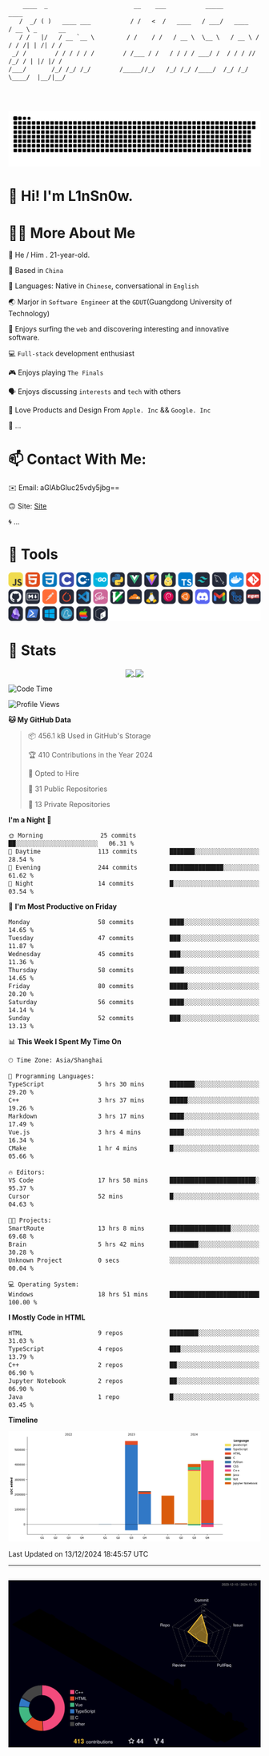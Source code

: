 ```

    ____  _                        __    ___           _____           ____           
   /  _/ ( )   ____ ___           / /   <  /   ____   / ___/   ____   / __ \ _      __
   / /   |/   / __ `__ \         / /    / /   / __ \  \__ \   / __ \ / / / /| | /| / /
 _/ /        / / / / / /        / /___ / /   / / / / ___/ /  / / / // /_/ / | |/ |/ / 
/___/       /_/ /_/ /_/        /_____//_/   /_/ /_/ /____/  /_/ /_/ \____/  |__/|__/  
                                                                                      
                                          

```
##
![](https://raw.githubusercontent.com/lin-snow/lin-snow/output/github-contribution-grid-snake-dark.svg)

# 👋 Hi! I'm L1nSn0w.

# 👨‍💻 More About Me

🤠 He / Him . 21-year-old.

🎈 Based in `China`
  
🤔 Languages: Native in `Chinese`, conversational in `English`

🌏 Marjor in `Software Engineer` at the `GDUT`(Guangdong University of Technology)

🛟 Enjoys surfing the `web` and discovering interesting and innovative software.

💻 `Full-stack` development enthusiast

🎮 Enjoys playing `The Finals`

🗣️ Enjoys discussing `interests` and `tech` with others

👾 Love Products and Design From `Apple. Inc` && `Google. Inc`  

🤪 ...

# 📫 Contact With Me:

✉️ Email: aGlAbGluc25vdy5jbg==

🙃 Site: [Site](https://linsnow.cn)

🌀 ...

# 🔮 Tools
![My Tools](./icons/tools.svg)

<!-- ![My Skills](https://skillicons.dev/icons?i=js,html,css,c,cpp,go,py,vue,vite,pinia,ts,tailwind,mysql,docker,git,github,md,postman,pytorch,vscode,sass,vim,cloudflare,linux,debian,ubuntu,discord,gmail,githubactions,npm,obsidian,powershell,windows,yarn,apple,bash) -->

<!-- 
<img src="./icons/github-mark.svg" width="50"  alt="Github"> <img src="./icons/vscode.svg" width="50" alt="VScode"> <img src="./icons/obsidian-logo-gradient.svg" width="50" alt="Obsidian"> <img src="./icons/Windows_logo_-_2021.svg.png" width="50" alt="Windows 11"> <img src="./icons/postman-icon.png" width="50" alt="POSTMAN"> <img src="./icons/Git-Icon-1788C.png" width="50" alt="Git"> ... -->

# 🍟 Stats

<div style="text-align: center;">
    <a href="https://github.com/lin-snow">
        <img align="center" src="https://githubstat.linsnow.cn/api/top-langs/?username=lin-snow&layout=compact" />
    </a>
    <a href="https://github.com/lin-snow">
        <img align="center" src="https://githubstat.linsnow.cn/api?username=lin-snow&count_private=true&show_icons=true&theme=ambient_gradient" />
    </a>
</div>

<!--START_SECTION:waka-->
![Code Time](http://img.shields.io/badge/Code%20Time-327%20hrs-blue)

![Profile Views](http://img.shields.io/badge/Profile%20Views-6-blue)

**🐱 My GitHub Data** 

> 📦 456.1 kB Used in GitHub's Storage 
 > 
> 🏆 410 Contributions in the Year 2024
 > 
> 💼 Opted to Hire
 > 
> 📜 31 Public Repositories 
 > 
> 🔑 13 Private Repositories 
 > 
**I'm a Night 🦉** 

```text
🌞 Morning                25 commits          ██░░░░░░░░░░░░░░░░░░░░░░░   06.31 % 
🌆 Daytime                113 commits         ███████░░░░░░░░░░░░░░░░░░   28.54 % 
🌃 Evening                244 commits         ███████████████░░░░░░░░░░   61.62 % 
🌙 Night                  14 commits          █░░░░░░░░░░░░░░░░░░░░░░░░   03.54 % 
```
📅 **I'm Most Productive on Friday** 

```text
Monday                   58 commits          ████░░░░░░░░░░░░░░░░░░░░░   14.65 % 
Tuesday                  47 commits          ███░░░░░░░░░░░░░░░░░░░░░░   11.87 % 
Wednesday                45 commits          ███░░░░░░░░░░░░░░░░░░░░░░   11.36 % 
Thursday                 58 commits          ████░░░░░░░░░░░░░░░░░░░░░   14.65 % 
Friday                   80 commits          █████░░░░░░░░░░░░░░░░░░░░   20.20 % 
Saturday                 56 commits          ████░░░░░░░░░░░░░░░░░░░░░   14.14 % 
Sunday                   52 commits          ███░░░░░░░░░░░░░░░░░░░░░░   13.13 % 
```


📊 **This Week I Spent My Time On** 

```text
🕑︎ Time Zone: Asia/Shanghai

💬 Programming Languages: 
TypeScript               5 hrs 30 mins       ███████░░░░░░░░░░░░░░░░░░   29.20 % 
C++                      3 hrs 37 mins       █████░░░░░░░░░░░░░░░░░░░░   19.26 % 
Markdown                 3 hrs 17 mins       ████░░░░░░░░░░░░░░░░░░░░░   17.49 % 
Vue.js                   3 hrs 4 mins        ████░░░░░░░░░░░░░░░░░░░░░   16.34 % 
CMake                    1 hr 4 mins         █░░░░░░░░░░░░░░░░░░░░░░░░   05.66 % 

🔥 Editors: 
VS Code                  17 hrs 58 mins      ████████████████████████░   95.37 % 
Cursor                   52 mins             █░░░░░░░░░░░░░░░░░░░░░░░░   04.63 % 

🐱‍💻 Projects: 
SmartRoute               13 hrs 8 mins       █████████████████░░░░░░░░   69.68 % 
Brain                    5 hrs 42 mins       ████████░░░░░░░░░░░░░░░░░   30.28 % 
Unknown Project          0 secs              ░░░░░░░░░░░░░░░░░░░░░░░░░   00.04 % 

💻 Operating System: 
Windows                  18 hrs 51 mins      █████████████████████████   100.00 % 
```

**I Mostly Code in HTML** 

```text
HTML                     9 repos             ████████░░░░░░░░░░░░░░░░░   31.03 % 
TypeScript               4 repos             ███░░░░░░░░░░░░░░░░░░░░░░   13.79 % 
C++                      2 repos             ██░░░░░░░░░░░░░░░░░░░░░░░   06.90 % 
Jupyter Notebook         2 repos             ██░░░░░░░░░░░░░░░░░░░░░░░   06.90 % 
Java                     1 repo              █░░░░░░░░░░░░░░░░░░░░░░░░   03.45 % 
```



**Timeline**

![Lines of Code chart](https://raw.githubusercontent.com/lin-snow/lin-snow/main/assets/bar_graph.png)


 Last Updated on 13/12/2024 18:45:57 UTC
<!--END_SECTION:waka-->



---
##
![](./profile-3d-contrib/profile-night-rainbow.svg)
